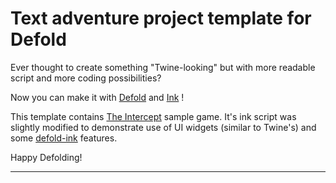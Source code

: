 # Text adventure project template for Defold

Ever thought to create something "Twine-looking" but with more readable script and more coding possibilities?

Now you can make it with [Defold](https://defold.com) and [Ink](https://www.inklestudios.com/ink/) !

This template contains [The Intercept](https://www.inklestudios.com/ink/theintercept/) sample game.	It's ink script was slightly modified to demonstrate use of UI widgets (similar to Twine's) and some [defold-ink](https://github.com/abadonna/defold-ink) features.

Happy Defolding!

---